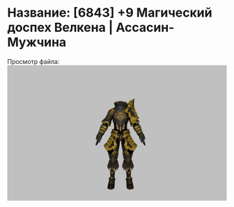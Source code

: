 # Название: [6843] +9 Магический доспех Велкена | Ассасин-Мужчина

Просмотр файла:
![p060023.png](p060023.png)